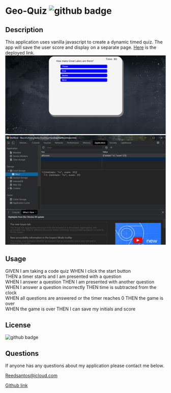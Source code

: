 # Geo-Quiz <img src='https://img.shields.io/badge/License-MIT-black' alt='github badge'>

## Description
This application uses vanilla javascript to create a dynamic timed quiz. The app will save the user score and display on a separate page. [Here](https://reedsantos.github.io/Geo-quiz/) is the deployed link.
![Screenshot](Assets/quiz-screenshot.png)
![Screenshot](Assets/LocalStorage.png.png)            
## Usage
GIVEN I am taking a code quiz WHEN I click the start button <br>
THEN a timer starts and I am presented with a question <br>
WHEN I answer a question THEN I am presented with another question <br>
WHEN I answer a question incorrectly THEN time is subtracted from the clock <br>
WHEN all questions are answered or the timer reaches 0 THEN the game is over <br>
WHEN the game is over THEN I can save my initials and score
## License
<img src='https://img.shields.io/badge/License-MIT-black' alt='github badge'>

## Questions
If anyone has any questions about my application please contact me below.

Reedsantos@icloud.com

[Github link](https://github.com/Reedsantos)
